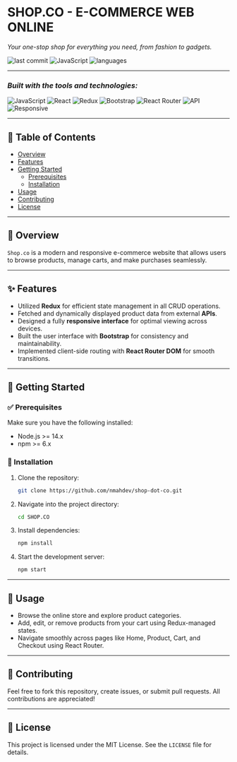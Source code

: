 # **SHOP.CO - E-COMMERCE WEB ONLINE**

*Your one-stop shop for everything you need, from fashion to gadgets.*

![last commit](https://img.shields.io/badge/last%20commit-today-brightgreen)
![JavaScript](https://img.shields.io/badge/javascript-frontend-blue)
![languages](https://img.shields.io/badge/technologies-React%2C%20Redux%2C%20Bootstrap-blue)

---

### *Built with the tools and technologies:*

![JavaScript](https://img.shields.io/badge/-JavaScript-yellow?logo=javascript)
![React](https://img.shields.io/badge/-React-blue?logo=react)
![Redux](https://img.shields.io/badge/-Redux-purple?logo=redux)
![Bootstrap](https://img.shields.io/badge/-Bootstrap-purple?logo=bootstrap)
![React Router](https://img.shields.io/badge/-React%20Router-red?logo=reactrouter)
![API](https://img.shields.io/badge/-API-green)
![Responsive](https://img.shields.io/badge/-Responsive%20Design-lightgrey)

---

## 📑 Table of Contents

- [Overview](#overview)
- [Features](#features)
- [Getting Started](#getting-started)
  - [Prerequisites](#prerequisites)
  - [Installation](#installation)
- [Usage](#usage)
- [Contributing](#contributing)
- [License](#license)

---

## 📖 Overview

`Shop.co` is a modern and responsive e-commerce website that allows users to browse products, manage carts, and make purchases seamlessly.

---

## ✨ Features

- Utilized **Redux** for efficient state management in all CRUD operations.
- Fetched and dynamically displayed product data from external **APIs**.
- Designed a fully **responsive interface** for optimal viewing across devices.
- Built the user interface with **Bootstrap** for consistency and maintainability.
- Implemented client-side routing with **React Router DOM** for smooth transitions.

---

## 🚀 Getting Started

### ✅ Prerequisites

Make sure you have the following installed:

- Node.js >= 14.x
- npm >= 6.x

### 💾 Installation

1. Clone the repository:
   ```bash
   git clone https://github.com/nmahdev/shop-dot-co.git
   ```

2. Navigate into the project directory:
   ```bash
   cd SHOP.CO
   ```

3. Install dependencies:
   ```bash
   npm install
   ```

4. Start the development server:
   ```bash
   npm start
   ```

---

## 🧪 Usage

- Browse the online store and explore product categories.
- Add, edit, or remove products from your cart using Redux-managed states.
- Navigate smoothly across pages like Home, Product, Cart, and Checkout using React Router.

---

## 🤝 Contributing

Feel free to fork this repository, create issues, or submit pull requests. All contributions are appreciated!

---

## 📄 License

This project is licensed under the MIT License. See the `LICENSE` file for details.
